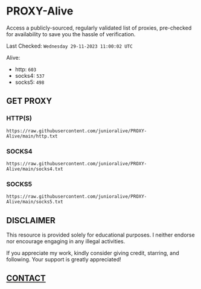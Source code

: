 # PROXY-Alive

Access a publicly-sourced, regularly validated list of proxies, pre-checked for availability to save you the hassle of verification.

Last Checked: `Wednesday 29-11-2023 11:00:02 UTC`

Alive:
- http: `603`
- socks4: `537`
- socks5: `498`

## GET PROXY

### HTTP(S)

```https://raw.githubusercontent.com/junioralive/PROXY-Alive/main/http.txt```

### SOCKS4

```https://raw.githubusercontent.com/junioralive/PROXY-Alive/main/socks4.txt```

### SOCKS5

```https://raw.githubusercontent.com/junioralive/PROXY-Alive/main/socks5.txt```

## DISCLAIMER

This resource is provided solely for educational purposes. I neither endorse nor encourage engaging in any illegal activities.

If you appreciate my work, kindly consider giving credit, starring, and following. Your support is greatly appreciated! 

## [CONTACT](https://t.me/TheJuniorAlive)
